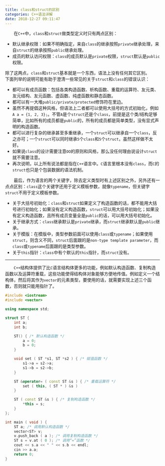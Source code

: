 ```yaml
---
title: class和struct的区别
categories: C++语法详解
date: 2018-12-27 09:11:47
---
```

&emsp;&emsp;在`C++`中，`class`和`struct`做类型定义时只有两点区别：<!--more-->

- 默认继承权限：如果不明确指定，来自`class`的继承按照`private`继承处理，来自`struct`的继承按照`public`继承处理。
- 成员的默认访问权限：`class`的成员默认是`private`权限，`struct`默认是`public`权限。

除了这两点，`class`和`struct`基本就是一个东西，语法上没有任何其它区别。
&emsp;&emsp;下面列举的说明可能有助于澄清一些常见的关于`struct`和`class`的错误认识：

- 都可以有成员函数：包括各类构造函数、析构函数、重载的运算符、友元类、友元结构、友元函数、虚函数、纯虚函数和静态函数。
- 都可以有一大堆`public/private/protected`修饰符在里边。
- 虽然不再提倡这种风格，但语法上二者都可以使用大括号的方式初始化，例如`A a = {1, 2, 3};`。不管`A`是个`struct`还是个`class`，前提是这个类/结构足够简单，比如所有的成员都是`public`的，所有的成员都是简单类型，没有显式声明的构造函数。
- 都可以进行复杂的继承甚至多重继承，一个`struct`可以继承自一个`class`，反之亦可；一个`struct`可以同时继承`5`个`class`和`5`个`struct`，虽然这样做不太好。
- 如果说`class`的设计需要注意`OO`的原则和风格，那么没任何理由说设计`struct`就不需要注意。
- 再次说明，以上所有说法都是指在`C++`语言中。`C`语言里根本没有`class`，而`C`的`struct`也只是个包装数据的语法机制。

&emsp;&emsp;最后，作为语言的两个关键字，除去定义类型时有上述区别之外，另外还有一点点区别：`class`这个关键字还用于定义模板参数，就像`typename`，但关键字`struct`不用于定义模板参数。

- 关于大括号初始化：`class`和`struct`如果定义了构造函数的话，都不能用大括号进行初始化；如果没有定义构造函数，`struct`可以用大括号初始化；如果没有定义构造函数，且所有成员变量全是`public`的话，可以用大括号初始化。
- 关于继承方式：`class`继承默认是`private`继承，而`struct`继承默认是`public`继承。
- 关于模版：在模版中，类型参数前面可以使用`class`或`typename`；如果使用`struct`，则含义不同，`struct`后面跟的是`non-type template parameter`，而`class`或`typename`后面跟的是类型参数。
- 关于`this`指针：`class`中有个默认的`this`指针，而`struct`没有。

---
&emsp;&emsp;`C++`结构体提供了比`C`语言结构体更多的功能，例如默认构造函数、复制构造函数以及运算符重载，这些功能使得结构体对象能够方便地传值。例如定义一个结构体，然后将其作为`vector`的元素类型，要使用的话，就需要实现上述三个函数，否则就只能用指针了。

``` cpp
#include <iostream>
#include <vector>

using namespace std;

struct ST {
    int a;
    int b;

    ST() { /* 默认构造函数 */
        a = 0;
        b = 0;
    }

    void set ( ST *s1, ST *s2 ) { /* 赋值函数 */
        s1->a = s2->a;
        s1->b = s2->b;
    }

    ST &operator= ( const ST &s ) { /* 重载运算符 */
        set ( this, ( ST * ) &s )
    }

    ST ( const ST &s ) { /* 复制构造函数 */
        *this = s;
    }
};

int main ( void ) {
    ST a; /* 调用默认构造函数 */
    vector<ST> v;
    v.push_back ( a ); /* 调用复制构造函数 */
    ST s = v.at ( 0 ); /* 调用“=”函数 */
    cout << s.a << " " << s.b << endl;
    cin >> a.a;
    return 0;
}
```
